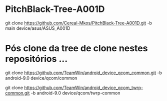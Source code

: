 # PitchBlack-Tree-A001D
git clone https://github.com/Cereal-Mkos/PitchBlack-Tree-A001D.git -b main device/asus/ASUS_A001D

# Pós clone da tree de clone nestes repositórios ...

git clone https://github.com/TeamWin/android_device_qcom_common.git -b android-9.0 device/qcom/common

git clone https://github.com/TeamWin/android_device_qcom_twrp-common.git -b android-9.0 device/qcom/twrp-common
